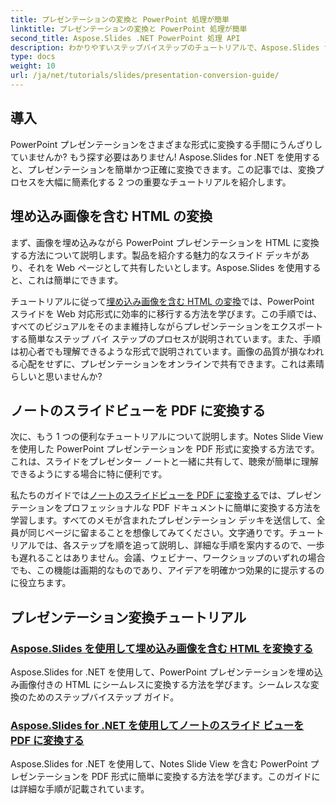 ```yaml
---
title: プレゼンテーションの変換と PowerPoint 処理が簡単
linktitle: プレゼンテーションの変換と PowerPoint 処理が簡単
second_title: Aspose.Slides .NET PowerPoint 処理 API
description: わかりやすいステップバイステップのチュートリアルで、Aspose.Slides for .NET を使用して PowerPoint プレゼンテーションを簡単に変換する方法を学びます。
type: docs
weight: 10
url: /ja/net/tutorials/slides/presentation-conversion-guide/
---
```

## 導入

PowerPoint プレゼンテーションをさまざまな形式に変換する手間にうんざりしていませんか? もう探す必要はありません! Aspose.Slides for .NET を使用すると、プレゼンテーションを簡単かつ正確に変換できます。この記事では、変換プロセスを大幅に簡素化する 2 つの重要なチュートリアルを紹介します。

## 埋め込み画像を含む HTML の変換

まず、画像を埋め込みながら PowerPoint プレゼンテーションを HTML に変換する方法について説明します。製品を紹介する魅力的なスライド デッキがあり、それを Web ページとして共有したいとします。Aspose.Slides を使用すると、これは簡単にできます。 

チュートリアルに従って[埋め込み画像を含む HTML の変換](./converting-html-with-embedded-images/)では、PowerPoint スライドを Web 対応形式に効率的に移行する方法を学びます。この手順では、すべてのビジュアルをそのまま維持しながらプレゼンテーションをエクスポートする簡単なステップ バイ ステップのプロセスが説明されています。また、手順は初心者でも理解できるような形式で説明されています。画像の品質が損なわれる心配をせずに、プレゼンテーションをオンラインで共有できます。これは素晴らしいと思いませんか?

## ノートのスライドビューを PDF に変換する

次に、もう 1 つの便利なチュートリアルについて説明します。Notes Slide View を使用した PowerPoint プレゼンテーションを PDF 形式に変換する方法です。これは、スライドをプレゼンター ノートと一緒に共有して、聴衆が簡単に理解できるようにする場合に特に便利です。 

私たちのガイドでは[ノートのスライドビューを PDF に変換する](./converting-notes-slide-view-to-pdf/)では、プレゼンテーションをプロフェッショナルな PDF ドキュメントに簡単に変換する方法を学習します。すべてのメモが含まれたプレゼンテーション デッキを送信して、全員が同じページに留まることを想像してみてください。文字通りです。チュートリアルでは、各ステップを順を追って説明し、詳細な手順を案内するので、一歩も遅れることはありません。会議、ウェビナー、ワークショップのいずれの場合でも、この機能は画期的なものであり、アイデアを明確かつ効果的に提示するのに役立ちます。

## プレゼンテーション変換チュートリアル
### [Aspose.Slides を使用して埋め込み画像を含む HTML を変換する](./converting-html-with-embedded-images/)
Aspose.Slides for .NET を使用して、PowerPoint プレゼンテーションを埋め込み画像付きの HTML にシームレスに変換する方法を学びます。シームレスな変換のためのステップバイステップ ガイド。
### [Aspose.Slides for .NET を使用してノートのスライド ビューを PDF に変換する](./converting-notes-slide-view-to-pdf/)
Aspose.Slides for .NET を使用して、Notes Slide View を含む PowerPoint プレゼンテーションを PDF 形式に簡単に変換する方法を学びます。このガイドには詳細な手順が記載されています。